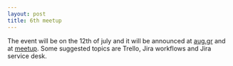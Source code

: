 ```yaml
---
layout: post
title: 6th meetup
---
```


The event will be on the 12th of july and it will be announced at [aug.gr](http://aug.gr) and at [meetup](https://www.meetup.com/athensaug). Some suggested topics are Trello, Jira workflows and Jira service desk.
